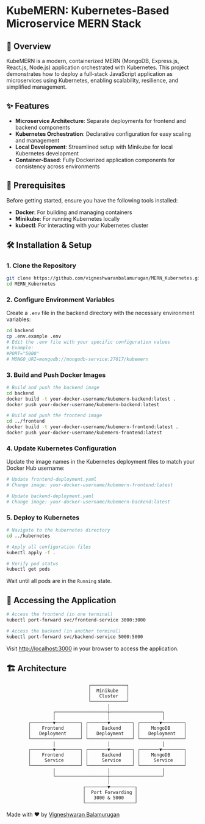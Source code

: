 # KubeMERN: Kubernetes-Based Microservice MERN Stack

## 🚀 Overview

KubeMERN is a modern, containerized MERN (MongoDB, Express.js, React.js, Node.js) application orchestrated with Kubernetes. This project demonstrates how to deploy a full-stack JavaScript application as microservices using Kubernetes, enabling scalability, resilience, and simplified management.

## ✨ Features

- **Microservice Architecture**: Separate deployments for frontend and backend components
- **Kubernetes Orchestration**: Declarative configuration for easy scaling and management
- **Local Development**: Streamlined setup with Minikube for local Kubernetes development
- **Container-Based**: Fully Dockerized application components for consistency across environments

## 🔧 Prerequisites

Before getting started, ensure you have the following tools installed:

- **Docker**: For building and managing containers
- **Minikube**: For running Kubernetes locally 
- **kubectl**: For interacting with your Kubernetes cluster

## 🛠️ Installation & Setup

### 1. Clone the Repository

```bash
git clone https://github.com/vigneshwaranbalamurugan/MERN_Kubernetes.git
cd MERN_Kubernetes
```

### 2. Configure Environment Variables

Create a `.env` file in the backend directory with the necessary environment variables:

```bash
cd backend
cp .env.example .env
# Edit the .env file with your specific configuration values
# Example:
#PORT="5000"
# MONGO_URI=mongodb://mongodb-service:27017/kubemern
```


### 3. Build and Push Docker Images

```bash
# Build and push the backend image
cd backend
docker build -t your-docker-username/kubemern-backend:latest .
docker push your-docker-username/kubemern-backend:latest

# Build and push the frontend image
cd ../frontend
docker build -t your-docker-username/kubemern-frontend:latest .
docker push your-docker-username/kubemern-frontend:latest
```

### 4. Update Kubernetes Configuration

Update the image names in the Kubernetes deployment files to match your Docker Hub username:

```bash
# Update frontend-deployment.yaml
# Change image: your-docker-username/kubemern-frontend:latest

# Update backend-deployment.yaml
# Change image: your-docker-username/kubemern-backend:latest
```

### 5. Deploy to Kubernetes

```bash
# Navigate to the kubernetes directory
cd ../kubernetes

# Apply all configuration files
kubectl apply -f .

# Verify pod status
kubectl get pods
```

Wait until all pods are in the `Running` state.

## 🚀 Accessing the Application

```bash
# Access the frontend (in one terminal)
kubectl port-forward svc/frontend-service 3000:3000

# Access the backend (in another terminal)
kubectl port-forward svc/backend-service 5000:5000
```

Visit [http://localhost:3000](http://localhost:3000) in your browser to access the application.

## 🏗️ Architecture

```
                              ┌─────────────┐
                              │  Minikube   │
                              │   Cluster   │
                              └─────────────┘
                                     │
                 ┌───────────────────┼───────────────────┐
                 │                   │                   │
        ┌────────▼─────────┐ ┌───────▼────────┐ ┌───────▼────────┐
        │    Frontend      │ │     Backend    │ │    MongoDB     │
        │   Deployment     │ │   Deployment   │ │   Deployment   │
        └──────────────────┘ └────────────────┘ └────────────────┘
                 │                   │                   │
        ┌────────▼─────────┐ ┌───────▼────────┐ ┌───────▼────────┐
        │    Frontend      │ │     Backend    │ │    MongoDB     │
        │     Service      │ │     Service    │ │     Service    │
        └──────────────────┘ └────────────────┘ └────────────────┘
                 │                   │                   │
                 └───────────────────┼───────────────────┘
                                     │
                            ┌────────▼─────────┐
                            │  Port Forwarding │
                            │   3000 & 5000    │
                            └──────────────────┘
```
Made with ❤️ by [Vigneshwaran Balamurugan](https://linkedin.com/in/vigneshwaran30)


